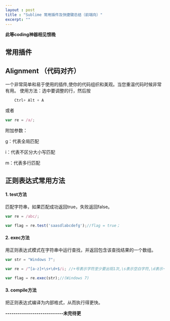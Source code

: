```yaml
---
layout : post
title : "Sublime 常用插件及快捷键总结（前端向）"
excerpt: ""
---
```


**此等coding神器相见恨晚**

## 常用插件



## Alignment （代码对齐）

一个非常简单和易于使用的插件,使你的代码组织和美观。当您重温代码时候非常有用。
使用方法：选中要调整的行，然后按 

```javascript   
    Ctrl+ Alt + A
```
    
或者  

```javascript
var re = /a/;
```

附加参数：
    
g：代表全局匹配    
    
i：代表不区分大小写匹配    
    
m：代表多行匹配


## 正则表达式常用方法    

#### 1. test方法  

匹配字符串，如果匹配成功返回true，失败返回false。
        

```javascript
var re = /abc/;

var flag = re.test('saasdlabcdefg');//flag = true；
```

#### 2. exec方法

用正则表达式模式在字符串中运行查找，并返回包含该查找结果的一个数组。

```javascript
var str = "Windows 7";

var re = /^[a-z]+\s+\d+$/i; //+号表示字符至少要出现1次,\s表示空白字符,\d表示一个数字  

var flag = re.exec(str);//(Windows 7)
``` 

#### 3. compile方法

把正则表达式编译为内部格式，从而执行得更快。


**----------------------------未完待更**





